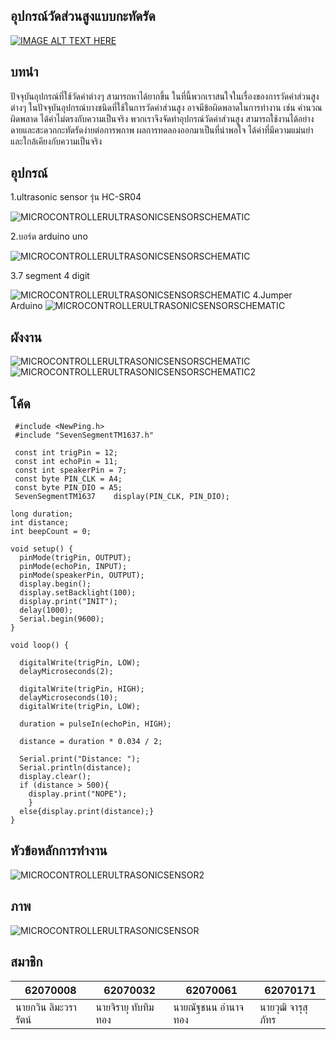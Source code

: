 ## อุปกรณ์วัดส่วนสูงแบบกะทัดรัด
[![IMAGE ALT TEXT HERE](https://img.youtube.com/vi/wkeyyy1Nvvw/0.jpg)](https://www.youtube.com/watch?v=wkeyyy1Nvvw)
## บทนำ
ปัจจุบันอุปกรณ์ที่ใช้วัดค่าต่างๆ สามารถหาได้ยากขึ้น ในที่นี้พวกเราสนใจในเรื่องของการวัดค่าส่วนสูงต่างๆ ในปัจจุบันอุปกรณ์บางชนิดที่ใช้ในการวัดค่าส่วนสูง อาจมีข้อผิดพลาดในการทำงาน เช่น คำนวณผิดพลาด ได้ค่าไม่ตรงกับความเป็นจริง พวกเราจึงจัดทำอุปกรณ์วัดค่าส่วนสูง สามารถใช้งานได้อย่างดายและสะดวกกะทัดรัดง่ายต่อการพกาพ ผลการทดลองออกมาเป็นที่น่าพอใจ ได้ค่าที่มีความแม่นยำ และใกล้เคียงกับความเป็นจริง

## อุปกรณ์
1.ultrasonic sensor รุ่น HC-SR04

![MICROCONTROLLERULTRASONICSENSORSCHEMATIC](https://gb.lnwfile.com/ir48b6.png)

2.บอร์ด arduino uno

![MICROCONTROLLERULTRASONICSENSORSCHEMATIC](https://o.lnwfile.com/g04196.jpg)

3.7 segment 4 digit

![MICROCONTROLLERULTRASONICSENSORSCHEMATIC](https://ae01.alicdn.com/kf/HTB1nAEtc7voK1RjSZFNq6AxMVXat/Tm1637-4-led-0-56-0-56-7-arduino.jpg)
4.Jumper Arduino
![MICROCONTROLLERULTRASONICSENSORSCHEMATIC](https://cu.lnwfile.com/ea1jr8.jpg)


## ผังงาน
![MICROCONTROLLERULTRASONICSENSORSCHEMATIC](https://user-images.githubusercontent.com/56569795/81039152-63641080-8ed2-11ea-84a2-0c6badaa1189.jpg)
![MICROCONTROLLERULTRASONICSENSORSCHEMATIC2](https://user-images.githubusercontent.com/56569795/81039161-6c54e200-8ed2-11ea-9ba5-a45be2c0bdff.jpg)




## โค้ด
~~~~~~~~~
 #include <NewPing.h>
 #include "SevenSegmentTM1637.h"

 const int trigPin = 12;
 const int echoPin = 11;
 const int speakerPin = 7;
 const byte PIN_CLK = A4;
 const byte PIN_DIO = A5;
 SevenSegmentTM1637    display(PIN_CLK, PIN_DIO);
 
long duration;
int distance;
int beepCount = 0;
 
void setup() {
  pinMode(trigPin, OUTPUT);
  pinMode(echoPin, INPUT);
  pinMode(speakerPin, OUTPUT);
  display.begin();
  display.setBacklight(100);
  display.print("INIT");
  delay(1000);
  Serial.begin(9600);
}
 
void loop() {
   
  digitalWrite(trigPin, LOW);
  delayMicroseconds(2);
 
  digitalWrite(trigPin, HIGH);
  delayMicroseconds(10);
  digitalWrite(trigPin, LOW);
 
  duration = pulseIn(echoPin, HIGH);
 
  distance = duration * 0.034 / 2;
 
  Serial.print("Distance: ");
  Serial.println(distance);
  display.clear();
  if (distance > 500){
    display.print("NOPE");
    }
  else{display.print(distance);}
}
~~~~~~~~~
## หัวข้อหลักการทำงาน
![MICROCONTROLLERULTRASONICSENSOR2](https://user-images.githubusercontent.com/56569795/81039242-ac1bc980-8ed2-11ea-9109-f7a6e7ccab23.jpg)
## ภาพ
![MICROCONTROLLERULTRASONICSENSOR](https://user-images.githubusercontent.com/56569795/81038956-e0db5100-8ed1-11ea-908e-b02f21f80e4b.jpg)

## สมาชิก
  | 62070008| 62070032 | 62070061 | 62070171 |
  | --- | --- | --- | --- |
  |  นายกวิน ลิมะวรารัตน์ | นายจิรายุ ทับทิมทอง | นายณัฐชนน อำนาจทอง |  นายวุฒิ จารุสุภัทร |
  
